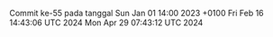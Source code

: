 Commit ke-55 pada tanggal Sun Jan 01 14:00 2023 +0100
Fri Feb 16 14:43:06 UTC 2024
Mon Apr 29 07:43:12 UTC 2024
